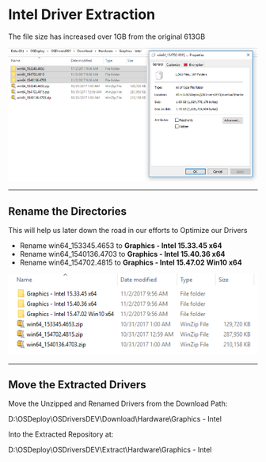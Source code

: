 # Intel Driver Extraction

The file size has increased over 1GB from the original 613GB

![](/assets/2017-11-02_9-57-34.png)

---

## Rename the Directories

This will help us later down the road in our efforts to Optimize our Drivers

* Rename win64\_153345.4653 to **Graphics - Intel 15.33.45 x64**
* Rename win64\_1540136.4703 to **Graphics - Intel 15.40.36 x64**
* Rename win64\_154702.4815 to **Graphics - Intel 15.47.02 Win10 x64**

![](/assets/2017-11-02_10-05-55.png)

---

## Move the Extracted Drivers

Move the Unzipped and Renamed Drivers from the Download Path:

D:\OSDeploy\OSDriversDEV\Download\Hardware\Graphics - Intel

Into the Extracted Repository at:

D:\OSDeploy\OSDriversDEV\Extract\Hardware\Graphics - Intel


